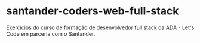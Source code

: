 # santander-coders-web-full-stack
Exercícios do curso de formação de desenvolvedor full stack da ADA - Let's Code em parceria com o Santander.
